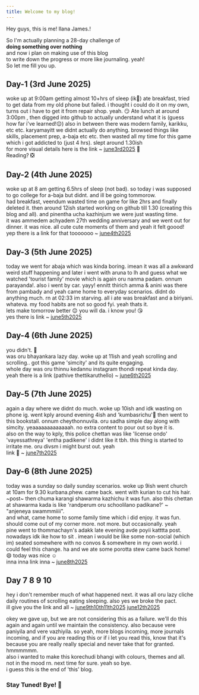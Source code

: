 ```yaml
---
title: Welcome to my blog!
---
```

Hey guys, this is me! Ilana James.!

So I'm actually planning a 28-day challenge of <br> **doing something over nothing** <br> and now i plan on making use of this blog <br> to write down the progress or more like journaling. yeah! <br>
So let me fill you up. 
## Day-1 (3rd June 2025)
woke up at 9:00am getting almost 10+hrs of sleep (ik😬) ate breakfast, tried to get data from my old phone but failed. i thought i could do it on my own, turns out i have to get it from repair shop. yeah. 😏
Ate lunch at around 3:00pm , then digged into github to actually understand what it is (guess how far i've learned!😌) 
also in between there was modern family, karikku, etc etc.
karyamayitt we didnt actually do anything. browsed things like skills, placement prep, a-baja etc etc. 
then wasted all my time for this game which i got addicted to (just 4 hrs). slept around 1.30ish <br>
for more visual details here is the link ~ [june3rd2025](https://youtube.com/shorts/x0l1uKqnjzE?si=QdWsKzpM2AlpYdmS) 🌝<br>
Reading? ❎

## Day-2 (4th June 2025)
woke up at 8 am getting 6.5hrs of sleep (not bad). so today i was supposed to go college for a-baja but didnt. and ill be going tommorow.<br>
had breakfast, veendum wasted time on game for like 2hrs and finally deleted it. then around 12ish started working on github till 1.30 (creating this blog and all).
and pinentha ucha kazhinjum we were just wasting time. <br>
it was ammedem achyadem 27th wedding anniversary and we went out for dinner. it was nice. all cute cute moments of them and yeah it felt goood!
yep there is a link for that tooooooo ~ [june4th2025](https://youtube.com/shorts/ZoC7GiOD6DI?si=1nJ-_N6a3CsvdRtL)

## Day-3 (5th June 2025)
today we went for abaja which was kinda boring. imean it was all a awkward weird stuff happening and later i went with aruna to lh and guess what we watched 'tourist family' movie which is again oru nanma padam. onnum parayanda!. also i went by car. yayy! ennitt thirich amma & anini was there from pambady and yeah came home to everyday scenarios. didnt do anything much. rn at 02:33 im starving. all i ate was breakfast and a biriyani. whateva. my food habits are not so good fyi. yeah thats it.<br>
lets make tomorrow better 😌 you will da. i know you! 😘 <br>
yes there is link ~ [june5th2025](https://youtube.com/shorts/GUQrRQJb9ao?si=aU3Xt_9s_zUOmMIy)

## Day-4 (6th June 2025)
you didn't. 👀<br>
was oru bhayankara lazy day. woke up at 11ish and yeah scrolling and scrolling.. got this game 'simcity' and its quite engaging.<br>
whole day was oru thinnu kedannu instagram thondi repeat kinda day.<br>
yeah there is a link (pathive thettikaruthello) ~ [june6th2025](https://youtube.com/shorts/vOc9RmWm_TY?si=mXXdDhwmNvZGPTZr)

## Day-5 (7th June 2025)
again a day where we didnt do much. woke up 10ish and idk wasting on phone ig. went kply around evening 4ish and 'kumbasrichu'🙂 then went to this bookstall. onnum cheythonnuvila. oru sadha simple day along with simcity. yeaaaaaaaaaaaaah. no extra content to pour out so bye it is.<br>
also on the way to kply, this police chettan was like 'license ondo' 'vayessathreya' 'entha padikene' i didnt like it tbh. this thing is started to irritate me. oru divsm i might burst out. yeah <br>
link 🙂 ~ [june7th2025](https://youtube.com/shorts/wj4DhZak3n8?si=13U1jKgbxmPAaof2)

## Day-6 (8th June 2025)
today was a sunday so daily sunday scenarios. woke up 9ish went church at 10am for 9.30 kurbana.phew. came back. went with kurian to cut his hair. ~post~ then chuma karangi shawarma kazhichu it was fun. also this chettan at shawarma kada is like 'randperum oru schoolilano padikane?' ~ "anjeneya swammmiiii". <br>
and what, came home to some family time which i did enjoy. it was fun. should come out of my corner more. not more. but occasionally. yeah <br>
pine went to thommachayn's adakk late evening avde poyii katttta post. nowadays idk ike how to sit . imean i would be like some non-social (which im) seated somewhere with no convos & somewhere in my own world. i could feel this change. ha and we ate some porotta stew came back home! 😄 today was nice ☺️<br>
inna inna link inna ~ [june8th2025](https://youtube.com/shorts/RhjPOoweB_Q?feature=share)

## Day 7 8 9 10
hey i don't remember much of what happened next. it was all oru lazy cliche daily routines of scrolling eating sleeping. also yes we broke the pact. <br>
ill give you the link and all ~ [june9th10th11th2025](https://youtube.com/shorts/kOF5h5cb8uw?feature=share) [june12th2025](https://youtube.com/shorts/HK95cW-lNAM?feature=share) <br>

okey we gave up, but we are not considering this as a failure. we'll do this again and again until we maintain the consistency. also because vere paniyila and vere vazhiyila. so yeah, more blogs incoming, more journals incoming, and if you are reading this or if i let you read this, know that it's because you are really really special and never take that for granted. hmmmmmm. <br>
also i wanted to make this korechudi bhangi with colours, themes and all. not in the mood rn. next time for sure. yeah so bye. <br>
i guess this is the end of 'this' blog. <br>
### Stay Tuned! Bye! 🖤
